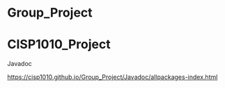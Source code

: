 # Group_Project
# CISP1010_Project

Javadoc

https://cisp1010.github.io/Group_Project/Javadoc/allpackages-index.html

